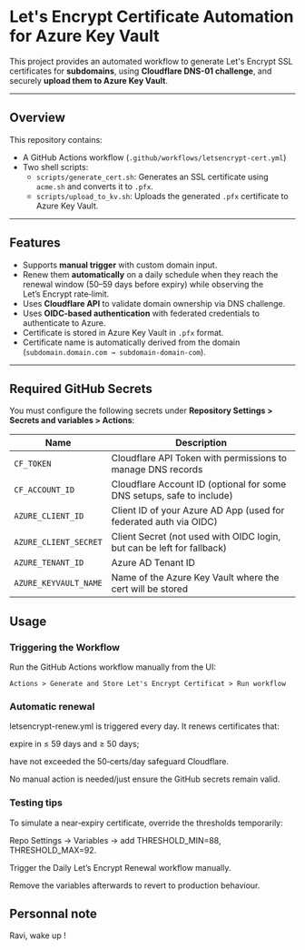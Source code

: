 # Let's Encrypt Certificate Automation for Azure Key Vault

This project provides an automated workflow to generate Let's Encrypt SSL certificates for **subdomains**, using **Cloudflare DNS-01 challenge**, and securely **upload them to Azure Key Vault**.

---

## Overview

This repository contains:
- A GitHub Actions workflow (`.github/workflows/letsencrypt-cert.yml`)
- Two shell scripts:
  - `scripts/generate_cert.sh`: Generates an SSL certificate using `acme.sh` and converts it to `.pfx`.
  - `scripts/upload_to_kv.sh`: Uploads the generated `.pfx` certificate to Azure Key Vault.

---

## Features

- Supports **manual trigger** with custom domain input.
- Renew them **automatically** on a daily schedule when they reach the renewal window (50–59 days before expiry) while observing the Let’s Encrypt rate‑limit.
- Uses **Cloudflare API** to validate domain ownership via DNS challenge.
- Uses **OIDC-based authentication** with federated credentials to authenticate to Azure.
- Certificate is stored in Azure Key Vault in `.pfx` format.
- Certificate name is automatically derived from the domain (`subdomain.domain.com → subdomain-domain-com`).

---

## Required GitHub Secrets

You must configure the following secrets under **Repository Settings > Secrets and variables > Actions**:

| Name                 | Description                                                                 |
|----------------------|-----------------------------------------------------------------------------|
| `CF_TOKEN`           | Cloudflare API Token with permissions to manage DNS records                |
| `CF_ACCOUNT_ID`      | Cloudflare Account ID (optional for some DNS setups, safe to include)      |
| `AZURE_CLIENT_ID`    | Client ID of your Azure AD App (used for federated auth via OIDC)          |
| `AZURE_CLIENT_SECRET`| Client Secret (not used with OIDC login, but can be left for fallback)     |
| `AZURE_TENANT_ID`    | Azure AD Tenant ID                                                         |
| `AZURE_KEYVAULT_NAME`| Name of the Azure Key Vault where the cert will be stored                  |

## Usage

### Triggering the Workflow

Run the GitHub Actions workflow manually from the UI:

```text
Actions > Generate and Store Let's Encrypt Certificat > Run workflow
```

### Automatic renewal

letsencrypt-renew.yml is triggered every day. It renews certificates that:

expire in ≤ 59 days and ≥ 50 days;

have not exceeded the 50‑certs/day safeguard Cloudflare.

No manual action is needed/just ensure the GitHub secrets remain valid.

### Testing tips

To simulate a near‑expiry certificate, override the thresholds temporarily:

Repo Settings → Variables → add THRESHOLD_MIN=88, THRESHOLD_MAX=92.

Trigger the Daily Let’s Encrypt Renewal workflow manually.

Remove the variables afterwards to revert to production behaviour.

## Personnal note

Ravi, wake up !